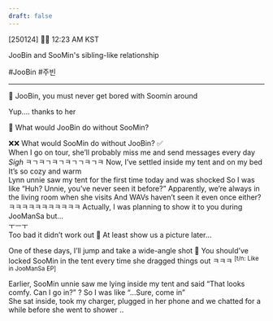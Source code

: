 ```yaml
---
draft: false
---
```


[250124] 🐣💭 12:23 AM KST

JooBin and SooMin's sibling-like relationship

#JooBin #주빈
___
🫧 JooBin, you must never get bored with Soomin around

Yup.… thanks to her

🫧 What would JooBin do without SooMin?

❌❌
What would SooMin do without JooBin? ✅  
When I go on tour,  she’ll probably miss me and send messages every day
*Sigh*
ㅋㄱㅋㄱㅋㄱㅋㄱㄱㅋㄱㅋ
Now, I’ve settled inside my tent and on my bed
It’s so cozy and warm  
Lynn unnie saw my tent for the first time today and was shocked
So I was like “Huh? Unnie, you’ve never seen it before?”
Apparently, we’re always in the living room when she visits
And WAVs haven’t seen it even once either?  
ㅋㅋㅋㅋㅋㅋㅋㅋㅋㅋㅋ
Actually, I was planning to show it to you during JooManSa but…  
ㅜㅡㅜ  
Too bad it didn’t work out
🫧 At least show us a picture later…

One of these days, I’ll jump and take a wide-angle shot
🫧 You should’ve locked SooMin in the tent every time she dragged things out ㅋㅋㅋ <sup>[t/n: Like in JooManSa EP]</sup>

Earlier, SooMin unnie saw me lying inside my tent and said
“That looks comfy. Can I go in?”
?
So I was like “…Sure, come in”  
She sat inside, took my charger, plugged in her phone and we chatted for a while before she went to shower
..
